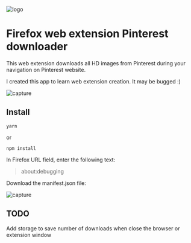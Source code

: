 ![logo](https://raw.githubusercontent.com/damienmarchandfr/firefox-WebExtensions-Pinterest-downloader/develop/logo.png)

Firefox web extension Pinterest downloader
==========================================

This web extension downloads all HD images from Pinterest during your navigation on Pinterest website.

I created this app to learn web extension creation. It may be bugged :)

![capture](https://tof.cx/images/2018/03/03/0c53acc3463e1e993a3bc3bd792195f2.png)

Install
-------

    yarn

   or

    npm install

In Firefox URL field, enter the following text:

> about:debugging

Download the manifest.json file:

![capture](https://tof.cx/images/2018/03/03/0d6395eff8fdcfb3f1b0ccfb4178b332.png)

TODO
-------

Add storage to save number of downloads when close the browser or extension window
